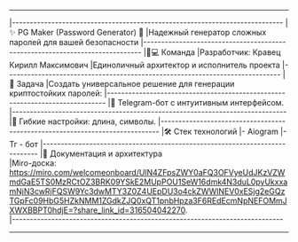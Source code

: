 _____________________________________________________________________________
|----------------------------------------------------------------------------
|✨ PG Maker (Password Generator) 🔐
|Надежный генератор сложных паролей для вашей безопасности
|-----------------------------------------------------------------------------
|🧑💻 Команда
|Разработчик: Кравец Кирилл Максимович
|Единоличный архитектор и исполнитель проекта 
|-----------------------------------------------------------------------------
|🎯 Задача
|Создать универсальное решение для генерации криптостойких паролей:
|-----------------------------------------------------------------------------
|🤖 Telegram-бот с интуитивным интерфейсом.
|-----------------------------------------------------------------------------
|🔧 Гибкие настройки: длина, символы.
|-----------------------------------------------------------------------------
|🛠️ Стек технологий
|- Aiogram
|- Тг - бот
|----------------------------------------------------------------------------
|📌 Документация и архитектура                                              
|Miro-доска: https://miro.com/welcomeonboard/UlN4ZFpsZWY0aFQ3OFVyeUdJKzVZWmdGaE5TS0MzRCtOZ3BRK09YSkE2MUpPOU1SeW16dmk4N3duL0pyUkxxamNjN3cwRjFQSW9Yc3dwMTY3Z0Z4UEpDU3o4ckZWWlNEV0xESjg2eGQzTGpFc09HbG5HZkNMM1ZGdkZJQ0xQT1pnbHpza3F6REdEcmNpNEFOMmJXWXBBPT0hdjE=?share_link_id=316504042270.                      
|----------------------------------------------------------------------------
_____________________________________________________________________________
